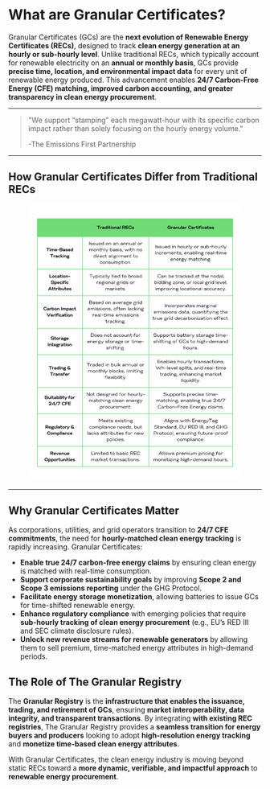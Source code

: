 # What are Granular Certificates?

Granular Certificates (GCs) are the **next evolution of Renewable Energy Certificates (RECs)**, designed to track **clean energy generation at an hourly or sub-hourly level**. Unlike traditional RECs, which typically account for renewable electricity on an **annual or monthly basis**, GCs provide **precise time, location, and environmental impact data** for every unit of renewable energy produced. This advancement enables **24/7 Carbon-Free Energy (CFE) matching, improved carbon accounting, and greater transparency in clean energy procurement**.

***

> "We support “stamping” each megawatt-hour with its specific carbon impact rather than solely focusing on the hourly energy volume."
>
> -The Emissions First Partnership

***

## **How Granular Certificates Differ from Traditional RECs**

<figure><img src=".gitbook/assets/REC comparison.png" alt=""><figcaption></figcaption></figure>

***

## **Why Granular Certificates Matter**

As corporations, utilities, and grid operators transition to **24/7 CFE commitments**, the need for **hourly-matched clean energy tracking** is rapidly increasing. Granular Certificates:

* **Enable true 24/7 carbon-free energy claims** by ensuring clean energy is matched with real-time consumption.
* **Support corporate sustainability goals** by improving **Scope 2 and Scope 3 emissions reporting** under the GHG Protocol.
* **Facilitate energy storage monetization**, allowing batteries to issue GCs for time-shifted renewable energy.
* **Enhance regulatory compliance** with emerging policies that require **sub-hourly tracking of clean energy procurement** (e.g., EU’s RED III and SEC climate disclosure rules).
* **Unlock new revenue streams for renewable generators** by allowing them to sell premium, time-matched energy attributes in high-demand periods.

## **The Role of The Granular Registry**

The **Granular Registry** is the **infrastructure that enables the issuance, trading, and retirement of GCs**, ensuring **market interoperability, data integrity, and transparent transactions**. By integrating **with existing REC registries**, The Granular Registry provides a **seamless transition for energy buyers and producers** looking to adopt **high-resolution energy tracking** and **monetize time-based clean energy attributes**.

With Granular Certificates, the clean energy industry is moving beyond static RECs toward a **more dynamic, verifiable, and impactful approach** to **renewable energy procurement**.
